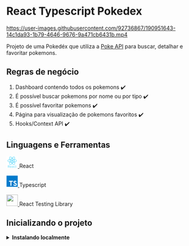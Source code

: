 # React Typescript Pokedex



https://user-images.githubusercontent.com/92736867/190951643-14c1da93-1b79-4646-9676-9a471cb6431b.mp4



Projeto de uma Pokedéx que utiliza a [Poke API](https://pokeapi.co/) para buscar, detalhar e favoritar pokemons.

## Regras de negócio

1. Dashboard contendo todos os pokemons ✔️
2. É possível buscar pokemons por nome ou por tipo ✔️
3. É possível favoritar pokemons ✔️
4. Página para visualização de pokemons favoritos ✔️
5. Hooks/Context API ✔️
 
## Linguagens e Ferramentas

<a href="https://reactjs.org/" target="_blank"> <img src="https://raw.githubusercontent.com/devicons/devicon/master/icons/react/react-original-wordmark.svg" alt="react" width="30" height="30"/> </a>
React
</br>
</br>
<a href="https://www.typescriptlang.org/" target="_blank"> <img src="https://raw.githubusercontent.com/devicons/devicon/master/icons/typescript/typescript-original.svg" alt="typescript" width="30" height="30"/> </a>
Typescript
</br>
</br>
<a href="https://testing-library.com/docs/react-testing-library/intro/" target="_blank"> <img src="https://testing-library.com/img/octopus-64x64.png" width="30" height="30" /> </a>
React Testing Library
</br>

## Inicializando o projeto

<details>
  <summary><strong> Instalando localmente </strong></summary>
  
  - ### **Pré-requisitos**

  - **Node.js**
  - Gerenciador de pacotes **npm**
  
  Abra o terminal e crie um diretório em um local de preferência:
  ```sh
  $ mkdir <Nome do diretório aqui>
  ```
  
  Acesse o diretório e então clone este repositório:
  ```sh
  $ cd <Nome do diretório aqui>
  $ git clone git@github.com:ViniGB/pokedex-react-typescript.git
  ```
  
  Acesse o diretório criado:
  ```sh
  $ cd pokedex-react-typescript
  ```
  
  Instale as dependências:
  ```sh
  $ npm install
  ```
  
  Rode a aplicação:
  ```sh
  $ npm start
  ```
  
  - ### Abra o navegador

  [http://localhost:3000](http://localhost:3000) para ver no browser.
</details>
